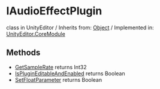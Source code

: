 # IAudioEffectPlugin
class in UnityEditor
 / Inherits from: <a href="https://docs.unity3d.com/6000.1/Documentation/ScriptReference/Object.html">Object</a> / Implemented in: <a href="https://docs.unity3d.com/6000.1/Documentation/ScriptReference/UnityEditor.CoreModule.html">UnityEditor.CoreModule</a>

## Methods
- <a href="https://docs.unity3d.com/6000.1/Documentation/ScriptReference/IAudioEffectPlugin.GetSampleRate.html">GetSampleRate</a> returns Int32
- <a href="https://docs.unity3d.com/6000.1/Documentation/ScriptReference/IAudioEffectPlugin.IsPluginEditableAndEnabled.html">IsPluginEditableAndEnabled</a> returns Boolean
- <a href="https://docs.unity3d.com/6000.1/Documentation/ScriptReference/IAudioEffectPlugin.SetFloatParameter.html">SetFloatParameter</a> returns Boolean
